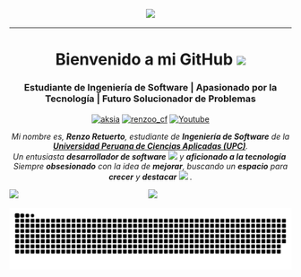 <p align="center">
  <img src="https://miro.medium.com/max/2048/1*OohqW5DGh9CQS4hLY5FXzA.png" height="230"/>
</p>

<hr>
<h1 align="center">Bienvenido a mi GitHub <img width="30px" src="https://raw.githubusercontent.com/iampavangandhi/iampavangandhi/master/gifs/Hi.gif"></h1>

<h3 align="center">Estudiante de Ingeniería de Software | Apasionado por la Tecnología | Futuro Solucionador de Problemas</h3>

<p align="center">
<a href="https://www.linkedin.com/in/aksia/" target="blank"><img align="center" src="https://img.icons8.com/?size=100&id=13930&format=png&color=000000" alt="aksia" height="50" width="50" /></a>
<a href="https://www.instagram.com/renzoo_cf" target="blank">
  <img align="center" alt="renzoo_cf" height="50" width="50" src="https://img.icons8.com/?size=100&id=Xy10Jcu1L2Su&format=png&color=000000"></a>
<a href="https://www.youtube.com/" target="blank"><img align="center" src="https://img.icons8.com/?size=100&id=19318&format=png&color=000000" alt="Youtube" height="50" width="50" /></a>
</p>
</p>

<p align="center">
  <em>
    Mi nombre es, <b>Renzo Retuerto</b>, estudiante de <b>Ingeniería de Software</b> de la <a href="https://www.upc.edu.pe/"> <b>Universidad Peruana de Ciencias Aplicadas (UPC)</b></a>. <br>
    Un entusiasta <b>desarrollador de software</b> <img src="https://github.com/TheDudeThatCode/TheDudeThatCode/blob/master/Assets/Developer.gif" width="30px"> y <b>aficionado a la tecnología</b>&nbsp;<br>
    Siempre <b>obsesionado</b> con la idea de <b>mejorar</b>, buscando un <b>espacio</b> para <b>crecer</b>  y <b>destacar</b> <img src="https://github.com/TheDudeThatCode/TheDudeThatCode/blob/master/Assets/Medal.gif" width="20px">&nbsp.
  </em> 
 </p align="center">



<img align="right" style="width:16rem; height:auto" src="https://github.com/7oSkaaa/7oSkaaa/blob/main/Images/Right_Side.gif?raw=true" width = 250px>

<!--horizontal divider(gradiant)-->
<img src="https://user-images.githubusercontent.com/73097560/115834477-dbab4500-a447-11eb-908a-139a6edaec5c.gif">

<p align="center">
  <img  src="https://raw.githubusercontent.com/Elanza-48/Elanza-48/main/resources/img/github-contribution-grid-snake.svg"
    alt="example" />
</p>
